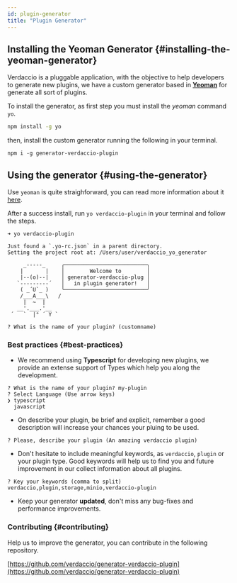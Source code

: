 ```yaml
---
id: plugin-generator
title: "Plugin Generator"
---
```


## Installing the Yeoman Generator {#installing-the-yeoman-generator}

Verdaccio is a pluggable application, with the objective to help developers to generate new plugins, we have a custom generator based in **[Yeoman](https://yeoman.io/)** for generate all sort of plugins.

To install the generator, as first step you must install the *yeoman* command `yo`.

```bash
npm install -g yo
```

then, install the custom generator running the following in your terminal.

```
npm i -g generator-verdaccio-plugin
```

## Using the generator {#using-the-generator}

Use `yeoman` is quite straighforward, you can read more information about it [here](https://yeoman.io/learning/index.html).

After a success install, run `yo verdaccio-plugin` in your terminal and follow the steps.

```
➜ yo verdaccio-plugin

Just found a `.yo-rc.json` in a parent directory.
Setting the project root at: /Users/user/verdaccio_yo_generator

     _-----_     ╭──────────────────────────╮
    |       |    │        Welcome to        │
    |--(o)--|    │ generator-verdaccio-plug │
   `---------´   │   in plugin generator!   │
    ( _´U`_ )    ╰──────────────────────────╯
    /___A___\   /
     |  ~  |
   __'.___.'__
 ´   `  |° ´ Y `

? What is the name of your plugin? (customname)
```

### Best practices {#best-practices}

- We recommend using **Typescript** for developing new plugins, we provide an extense support of Types which help you along the development.

```
? What is the name of your plugin? my-plugin
? Select Language (Use arrow keys)
❯ typescript
  javascript
```

- On describe your plugin, be brief and explicit, remember a good description will increase your chances your pluing to be used.

```
? Please, describe your plugin (An amazing verdaccio plugin)
```

- Don't hesitate to include meaningful keywords, as `verdaccio`, `plugin` or your plugin type. Good keywords will help us to find you and future improvement in our collect information about all plugins.
```
? Key your keywords (comma to split) verdaccio,plugin,storage,minio,verdaccio-plugin
```

- Keep your generator **updated**, don't miss any bug-fixes and performance improvements.


### Contributing {#contributing}

Help us to improve the generator, you can contribute in the following repository.

[https://github.com/verdaccio/generator-verdaccio-plugin](https://github.com/verdaccio/generator-verdaccio-plugin)
